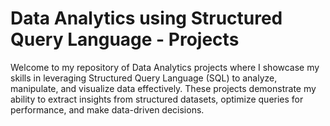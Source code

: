 # Data Analytics using Structured Query Language - Projects
Welcome to my repository of Data Analytics projects where I showcase my skills in leveraging Structured Query Language (SQL) to analyze, manipulate, and visualize data effectively. These projects demonstrate my ability to extract insights from structured datasets, optimize queries for performance, and make data-driven decisions.
